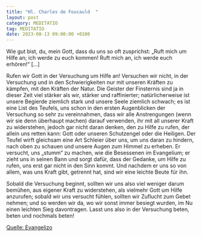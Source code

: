 ```yaml
---
title: "Hl. Charles de Foucauld  "
layout: post
category: MEDITATIO
tag: MEDITATIO
date: 2023-08-13 09:00:00 +0100
---
```

Wie gut bist, du, mein Gott, dass du uns so oft zusprichst: „Ruft mich um Hilfe an; ich werde zu euch kommen! Ruft mich an, ich werde euch erhören!“ […]

Rufen wir Gott in der Versuchung um Hilfe an! Versuchen wir nicht, in der Versuchung und in den Schwierigkeiten nur mit unseren Kräften zu kämpfen, mit den Kräften der Natur.<!--more--> Die Geister der Finsternis sind ja in dieser Zeit viel stärker als wir, stärker und raffinierter; natürlicherweise ist unsere Begierde ziemlich stark und unsere Seele ziemlich schwach; es ist eine List des Teufels, uns schon in den ersten Augenblicken der Versuchung so sehr zu vereinnahmen, dass wir alle Anstrengungen (wenn wir sie denn überhaupt machen) darauf verwenden, ihr mit all unserer Kraft zu widerstehen, jedoch gar nicht daran denken, den zu Hilfe zu rufen, der allein uns retten kann: Gott oder unseren Schutzengel oder die Heiligen. Der Teufel wirft gleichsam eine Art Schleier über uns, um uns daran zu hindern, nach oben zu schauen und unsere Augen zum Himmel zu erheben. Er versucht, uns „stumm“ zu machen, wie die Besessenen im Evangelium; er zieht uns in seinen Bann und sorgt dafür, dass der Gedanke, um Hilfe zu rufen, uns erst gar nicht in den Sinn kommt. Und nachdem er uns so von allem, was uns Kraft gibt, getrennt hat, sind wir eine leichte Beute für ihn. 

Sobald die Versuchung beginnt, sollten wir uns also viel weniger darum bemühen, aus eigener Kraft zu widerstehen, als vielmehr Gott um Hilfe anzurufen; sobald wir uns versucht fühlen, sollten wir Zuflucht zum Gebet nehmen; und so werden wir da, wo wir sonst immer besiegt wurden, im Nu einen leichten Sieg davontragen. Lasst uns also in der Versuchung beten, beten und nochmals beten!


[Quelle: Evangelizo](https://evangeliumtagfuertag.org/DE/gospel)